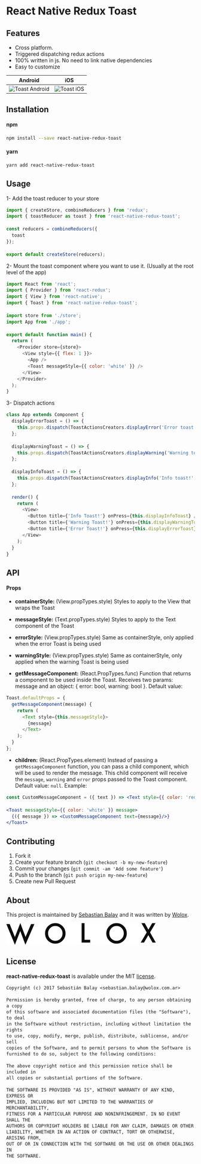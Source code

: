 React Native Redux Toast
==================

## Features

- Cross platform.
- Triggered dispatching redux actions
- 100% written in js. No need to link native dependencies
- Easy to customize

Android | iOS
:-------------------------:|:-------------------------:
![Toast Android](Assets/toast-android.gif "Android")  |  ![Toast iOS](Assets/toast-ios.gif "iOS")

## Installation

#### npm
```bash
npm install --save react-native-redux-toast
```

#### yarn
```bash
yarn add react-native-redux-toast
```

## Usage

1- Add the toast reducer to your store

```js
import { createStore, combineReducers } from 'redux';
import { toastReducer as toast } from 'react-native-redux-toast';

const reducers = combineReducers({
  toast
});

export default createStore(reducers);
```

2- Mount the toast component where you want to use it. (Usually at the root level of the app)

```js
import React from 'react';
import { Provider } from 'react-redux';
import { View } from 'react-native';
import { Toast } from 'react-native-redux-toast';

import store from './store';
import App from './app';

export default function main() {
  return (
    <Provider store={store}>
      <View style={{ flex: 1 }}>
        <App />
        <Toast messageStyle={{ color: 'white' }} />
      </View>
    </Provider>
  );
}

```

3- Dispatch actions

```js
class App extends Component {
  displayErrorToast = () => {
    this.props.dispatch(ToastActionsCreators.displayError('Error toast!'));
  };

  displayWarningToast = () => {
    this.props.dispatch(ToastActionsCreators.displayWarning('Warning toast!', 2000));
  };

  displayInfoToast = () => {
    this.props.dispatch(ToastActionsCreators.displayInfo('Info toast!', 5000));
  };

  render() {
    return (
      <View>
        <Button title={'Info Toast!'} onPress={this.displayInfoToast} />
        <Button title={'Warning Toast!'} onPress={this.displayWarningToast} />
        <Button title={'Error Toast!'} onPress={this.displayErrorToast} />
      </View>
    );
  }
}

```

## API

#### Props

- **containerStyle:** (View.propTypes.style) Styles to apply to the View that wraps the Toast

- **messageStyle:** (Text.propTypes.style)
Styles to apply to the Text component of the Toast

- **errorStyle:** (View.propTypes.style)
Same as containerStyle, only applied when the error Toast is being used

- **warningStyle:** (View.propTypes.style)
Same as containerStyle, only applied when the warning Toast is being used

- **getMessageComponent:** (React.PropTypes.func)
Function that returns a component to be used inside the Toast. Receives two params: message and an object: { error: bool, warning: bool }.
Default value:
```js
Toast.defaultProps = {
  getMessageComponent(message) {
    return (
      <Text style={this.messageStyle}>
        {message}
      </Text>
    );
  }
};
```

- **children:** (React.PropTypes.element)
Instead of passing a `getMessageComponent` function, you can pass a child component, which will be used to render the message.
This child component will receive the `message`, `warning` and `error` props passed to the Toast component.
Default value: `null`.
Example:
```jsx
const CustomMessageComponent = ({ text }) => <Text style={{ color: 'red' }}>{text}</Text>;

<Toast messageStyle={{ color: 'white' }} message>
  {({ message }) => <CustomMessageComponent text={message}/>}
</Toast>
```

## Contributing

1. Fork it
2. Create your feature branch (`git checkout -b my-new-feature`)
3. Commit your changes (`git commit -am 'Add some feature'`)
4. Push to the branch (`git push origin my-new-feature`)
5. Create new Pull Request

## About

This project is maintained by [Sebastian Balay](https://github.com/sbalay) and it was written by [Wolox](http://www.wolox.com.ar).

![Wolox](https://raw.githubusercontent.com/Wolox/press-kit/master/logos/logo_banner.png)


## License

**react-native-redux-toast** is available under the MIT [license](LICENSE).

    Copyright (c) 2017 Sebastián Balay <sebastian.balay@wolox.com.ar>

    Permission is hereby granted, free of charge, to any person obtaining a copy
    of this software and associated documentation files (the "Software"), to deal
    in the Software without restriction, including without limitation the rights
    to use, copy, modify, merge, publish, distribute, sublicense, and/or sell
    copies of the Software, and to permit persons to whom the Software is
    furnished to do so, subject to the following conditions:

    The above copyright notice and this permission notice shall be included in
    all copies or substantial portions of the Software.

    THE SOFTWARE IS PROVIDED "AS IS", WITHOUT WARRANTY OF ANY KIND, EXPRESS OR
    IMPLIED, INCLUDING BUT NOT LIMITED TO THE WARRANTIES OF MERCHANTABILITY,
    FITNESS FOR A PARTICULAR PURPOSE AND NONINFRINGEMENT. IN NO EVENT SHALL THE
    AUTHORS OR COPYRIGHT HOLDERS BE LIABLE FOR ANY CLAIM, DAMAGES OR OTHER
    LIABILITY, WHETHER IN AN ACTION OF CONTRACT, TORT OR OTHERWISE, ARISING FROM,
    OUT OF OR IN CONNECTION WITH THE SOFTWARE OR THE USE OR OTHER DEALINGS IN
    THE SOFTWARE.
